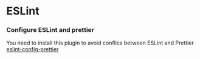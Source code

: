 # ESLint

### Configure ESLint and prettier

You need to install this plugin to avoid conflics between ESLint and Prettier [eslint-config-prettier](https://github.com/prettier/eslint-config-prettier)

